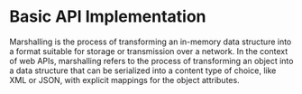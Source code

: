 # Basic API Implementation


Marshalling is the process of transforming an in-memory data
structure into a format suitable for storage or transmission over a network. In
the context of web APIs, marshalling refers to the process of transforming an
object into a data structure that can be serialized into a content type of
choice, like XML or JSON, with explicit mappings for the object attributes.


